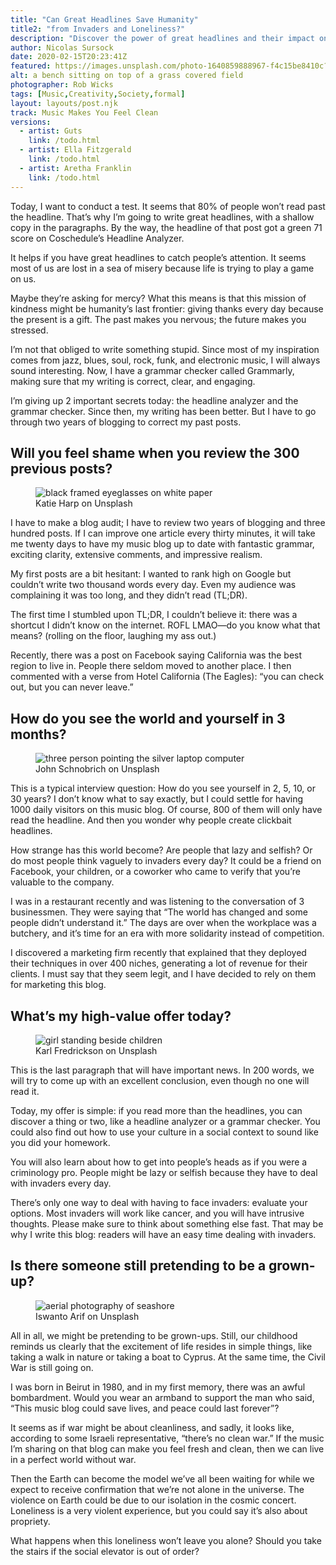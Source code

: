 ```yaml
---
title: "Can Great Headlines Save Humanity"
title2: "from Invaders and Loneliness?"
description: "Discover the power of great headlines and their impact on society. Explore how they can combat invaders and tackle loneliness. Find out how to make your writing engaging and effective."
author: Nicolas Sursock
date: 2020-02-15T20:23:41Z
featured: https://images.unsplash.com/photo-1640859888967-f4c15be8410c?ixid=M3wzODQ3NjN8MHwxfHJhbmRvbXx8fHx8fHx8fDE2OTkyNjI4Mjl8&ixlib=rb-4.0.3&auto=format&fit=crop
alt: a bench sitting on top of a grass covered field
photographer: Rob Wicks
tags: [Music,Creativity,Society,formal]
layout: layouts/post.njk
track: Music Makes You Feel Clean
versions: 
  - artist: Guts
    link: /todo.html 
  - artist: Ella Fitzgerald
    link: /todo.html 
  - artist: Aretha Franklin
    link: /todo.html
---
```

Today, I want to conduct a test. It seems that 80% of people won’t read past the headline. That’s why I’m going to write great headlines, with a shallow copy in the paragraphs. By the way, the headline of that post got a green 71 score on Coschedule’s Headline Analyzer.

It helps if you have great headlines to catch people’s attention. It seems most of us are lost in a sea of misery because life is trying to play a game on us.

Maybe they’re asking for mercy? What this means is that this mission of kindness might be humanity’s last frontier: giving thanks every day because the present is a gift. The past makes you nervous; the future makes you stressed.

I’m not that obliged to write something stupid. Since most of my inspiration comes from jazz, blues, soul, rock, funk, and electronic music, I will always sound interesting. Now, I have a grammar checker called Grammarly, making sure that my writing is correct, clear, and engaging.

I’m giving up 2 important secrets today: the headline analyzer and the grammar checker. Since then, my writing has been better. But I have to go through two years of blogging to correct my past posts.

## Will you feel shame when you review the 300 previous posts?

<aside class="md:-mr-56 md:float-right w-full md:w-2/3 md:px-8">
  <figure>
    <img x-intersect.once="$el.src = $el.dataset.src" class="rounded-lg" alt="black framed eyeglasses on white paper" data-user="Katie Harp" data-src="https://images.unsplash.com/photo-1617330411212-b9764eca9913?ixid=M3wzODQ3NjN8MHwxfHJhbmRvbXx8fHx8fHx8fDE2OTkyNjI4Mjh8&ixlib=rb-4.0.3&auto=format&fit=crop&q=80&w=800&h=600">
    <figcaption class="text-center">Katie Harp on Unsplash</figcaption>
  </figure>
</aside>

I have to make a blog audit; I have to review two years of blogging and three hundred posts. If I can improve one article every thirty minutes, it will take me twenty days to have my music blog up to date with fantastic grammar, exciting clarity, extensive comments, and impressive realism.

My first posts are a bit hesitant: I wanted to rank high on Google but couldn’t write two thousand words every day. Even my audience was complaining it was too long, and they didn’t read (TL;DR).

The first time I stumbled upon TL;DR, I couldn’t believe it: there was a shortcut I didn’t know on the internet. ROFL LMAO—do you know what that means? (rolling on the floor, laughing my ass out.)

Recently, there was a post on Facebook saying California was the best region to live in. People there seldom moved to another place. I then commented with a verse from Hotel California (The Eagles): “you can check out, but you can never leave.”

## How do you see the world and yourself in 3 months?

<aside class="md:-ml-56 md:float-left w-full md:w-2/3 md:px-8">
  <figure>
    <img x-intersect.once="$el.src = $el.dataset.src" class="rounded-lg" alt="three person pointing the silver laptop computer" data-user="John Schnobrich" data-src="https://images.unsplash.com/photo-1516321497487-e288fb19713f?ixid=M3wzODQ3NjN8MHwxfHJhbmRvbXx8fHx8fHx8fDE2OTkyNjI4Mjl8&ixlib=rb-4.0.3&auto=format&fit=crop&q=80&w=800&h=600">
    <figcaption class="text-center">John Schnobrich on Unsplash</figcaption>
  </figure>
</aside>

This is a typical interview question: How do you see yourself in 2, 5, 10, or 30 years? I don’t know what to say exactly, but I could settle for having 1000 daily visitors on this music blog. Of course, 800 of them will only have read the headline. And then you wonder why people create clickbait headlines.

How strange has this world become? Are people that lazy and selfish? Or do most people think vaguely to invaders every day? It could be a friend on Facebook, your children, or a coworker who came to verify that you’re valuable to the company.

I was in a restaurant recently and was listening to the conversation of 3 businessmen. They were saying that “The world has changed and some people didn’t understand it.” The days are over when the workplace was a butchery, and it’s time for an era with more solidarity instead of competition.

I discovered a marketing firm recently that explained that they deployed their techniques in over 400 niches, generating a lot of revenue for their clients. I must say that they seem legit, and I have decided to rely on them for marketing this blog.

## What’s my high-value offer today?

<aside class="md:-mr-56 md:float-right w-full md:w-2/3 md:px-8">
  <figure>
    <img x-intersect.once="$el.src = $el.dataset.src" class="rounded-lg" alt="girl standing beside children" data-user="Karl Fredrickson" data-src="https://images.unsplash.com/photo-1484774374809-69b9da12d46e?ixid=M3wzODQ3NjN8MHwxfHJhbmRvbXx8fHx8fHx8fDE2OTkyNjI4Mjl8&ixlib=rb-4.0.3&auto=format&fit=crop&q=80&w=800&h=600">
    <figcaption class="text-center">Karl Fredrickson on Unsplash</figcaption>
  </figure>
</aside>

This is the last paragraph that will have important news. In 200 words, we will try to come up with an excellent conclusion, even though no one will read it.

Today, my offer is simple: if you read more than the headlines, you can discover a thing or two, like a headline analyzer or a grammar checker. You could also find out how to use your culture in a social context to sound like you did your homework.

You will also learn about how to get into people’s heads as if you were a criminology pro. People might be lazy or selfish because they have to deal with invaders every day.

There’s only one way to deal with having to face invaders: evaluate your options. Most invaders will work like cancer, and you will have intrusive thoughts. Please make sure to think about something else fast. That may be why I write this blog: readers will have an easy time dealing with invaders.

## Is there someone still pretending to be a grown-up?

<aside class="md:-ml-56 md:float-left w-full md:w-2/3 md:px-8">
  <figure>
    <img x-intersect.once="$el.src = $el.dataset.src" class="rounded-lg" alt="aerial photography of seashore" data-user="Iswanto Arif" data-src="https://images.unsplash.com/photo-1510279770292-4b34de9f5c23?ixid=M3wzODQ3NjN8MHwxfHJhbmRvbXx8fHx8fHx8fDE2OTkyNjI4Mjl8&ixlib=rb-4.0.3&auto=format&fit=crop&q=80&w=800&h=600">
    <figcaption class="text-center">Iswanto Arif on Unsplash</figcaption>
  </figure>
</aside>

All in all, we might be pretending to be grown-ups. Still, our childhood reminds us clearly that the excitement of life resides in simple things, like taking a walk in nature or taking a boat to Cyprus. At the same time, the Civil War is still going on.

I was born in Beirut in 1980, and in my first memory, there was an awful bombardment. Would you wear an armband to support the man who said, “This music blog could save lives, and peace could last forever”?

It seems as if war might be about cleanliness, and sadly, it looks like, according to some Israeli representative, “there’s no clean war.” If the music I’m sharing on that blog can make you feel fresh and clean, then we can live in a perfect world without war.

Then the Earth can become the model we’ve all been waiting for while we expect to receive confirmation that we’re not alone in the universe. The violence on Earth could be due to our isolation in the cosmic concert. Loneliness is a very violent experience, but you could say it’s also about propriety.

What happens when this loneliness won’t leave you alone? Should you take the stairs if the social elevator is out of order?